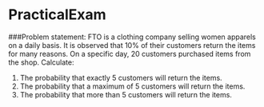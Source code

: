# PracticalExam
###Problem statement: 
FTO is a clothing company selling women apparels on a daily basis. It is observed that 10% of their customers return the items for many reasons. On a specific day, 20 customers purchased items from the shop. Calculate:
1. The probability that exactly 5 customers will return the items.
2. The probability that a maximum of 5 customers will return the items.
3. The probability that more than 5 customers will return the items.
